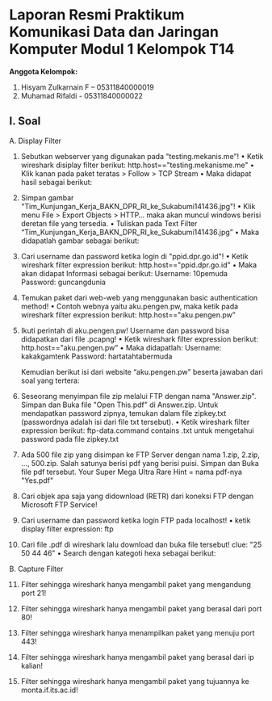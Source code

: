 # Laporan Resmi Praktikum Komunikasi Data dan Jaringan Komputer Modul 1  Kelompok T14

**Anggota Kelompok:**  
1. Hisyam Zulkarnain F – 05311840000019
2. Muhamad Rifaldi - 05311840000022

## I. Soal

A.  Display Filter

1.	Sebutkan webserver yang digunakan pada "testing.mekanis.me"!
    •	Ketik wireshark disiplay filter berikut: http.host=="testing.mekanisme.me"
    •	Klik kanan pada paket teratas > Follow > TCP Stream
    •	Maka didapat hasil sebagai berikut:
    
2.	Simpan gambar "Tim_Kunjungan_Kerja_BAKN_DPR_RI_ke_Sukabumi141436.jpg"!
    •	Klik menu File > Export Objects > HTTP… maka akan muncul windows berisi deretan file yang tersedia.
    •	Tuliskan pada Text Filter “Tim_Kunjungan_Kerja_BAKN_DPR_RI_ke_Sukabumi141436.jpg”
    •	Maka didapatlah gambar sebagai berikut:
    
3.	Cari username dan password ketika login di "ppid.dpr.go.id"!
    •	Ketik wireshark filter expression berikut: http.host=="ppid.dpr.go.id"
    •	Maka akan didapat Informasi sebagai berikut:
    Username: 10pemuda
    Password: guncangdunia

4.	Temukan paket dari web-web yang menggunakan basic authentication method!
    •	Contoh webnya yaitu aku.pengen.pw, maka ketik pada wireshark filter expression berikut: http.host=="aku.pengen.pw”

5.	Ikuti perintah di aku.pengen.pw! Username dan password bisa didapatkan dari file .pcapng!
    •	Ketik wireshark filter expression berikut: http.host=="aku.pengen.pw”
    •	Maka didapatlah:
    Username: kakakgamtenk 
    Password: hartatahtabermuda

    Kemudian berikut isi dari website “aku.pengen.pw” beserta jawaban dari soal yang tertera:
    
6.	Seseorang menyimpan file zip melalui FTP dengan nama "Answer.zip". Simpan dan Buka file "Open This.pdf" di Answer.zip. Untuk mendapatkan password zipnya, temukan dalam file     zipkey.txt (passwordnya adalah isi dari file txt tersebut).
    •	Ketik wireshark filter expression berikut: ftp-data.command contains .txt untuk mengetahui password pada file zipkey.txt

7.	Ada 500 file zip yang disimpan ke FTP Server dengan nama 1.zip, 2.zip, ..., 500.zip. Salah satunya berisi pdf yang berisi puisi. Simpan dan Buka file pdf tersebut.
    Your Super Mega Ultra Rare Hint = nama pdf-nya "Yes.pdf"

8.	Cari objek apa saja yang didownload (RETR) dari koneksi FTP dengan Microsoft FTP Service!

9.	Cari username dan password ketika login FTP pada localhost!
    •	ketik display filter expression: ftp
    
10.	Cari file .pdf di wireshark lalu download dan buka file tersebut!
    clue: "25 50 44 46"
    •	Search dengan kategoti hexa sebagai berikut:
        
B. Capture Filter

11. Filter sehingga wireshark hanya mengambil paket yang mengandung port 21!

12. Filter sehingga wireshark hanya mengambil paket yang berasal dari port 80!

13. Filter sehingga wireshark hanya menampilkan paket yang menuju port 443!

14. Filter sehingga wireshark hanya mengambil paket yang berasal dari ip kalian!

15. Filter sehingga wireshark hanya mengambil paket yang tujuannya ke monta.if.its.ac.id!



    
